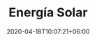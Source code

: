 ---
title: "Energía Solar"
date: 2020-04-18T10:07:21+06:00
# post image
image: "images/blog/post-1.jpg"
# meta description
description: "This is meta description"
type: energias-renovables/energia-solar
# post draft
draft: false
menu:
  main:
    parent: "energias renovables"
    weight: 3
banner:
  title: Energía Solar
  image: /images/solar_energy_banner.svg
  content: Aprovechá la fuente de energía  inagotables, el sol, y cuida el medio ambiente
  button:
    enable: true
    label: ¿Dudas? escribinos
    link: contact
info: Falta material/info algo que no está presente en la web original
---
